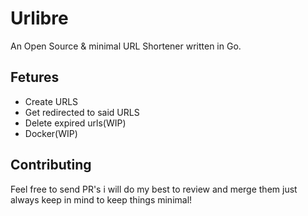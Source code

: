 # Urlibre
An Open Source & minimal URL Shortener written in Go.

## Fetures
 - Create URLS
 - Get redirected to said URLS
 - Delete expired urls(WIP)
 - Docker(WIP)

## Contributing
Feel free to send PR's i will do my best to review and merge them
just always keep in mind to keep things minimal!

